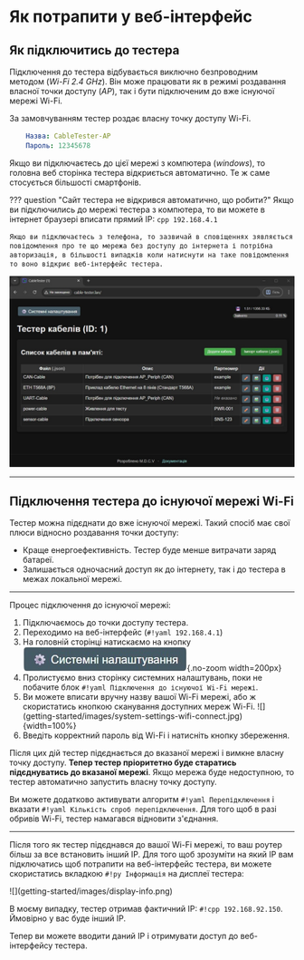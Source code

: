 # Як потрапити у веб-інтерфейс

## Як підключитись до тестера
Підключення до тестера відбувається виключно безпроводним методом (*Wi-Fi 2.4 GHz*).
Він може працювати як в режимі роздавання власної точки доступу (*AP*), так і бути підключеним до вже існуючої мережі Wi-Fi.

За замовчуванням тестер роздає власну точку доступу Wi-Fi.

``` yaml title="Стандартна назва і пароль точки доступу Wi-Fi"
	Назва: CableTester-AP 
	Пароль: 12345678
```

Якщо ви підключаєтесь до цієї мережі з компютера (*windows*), то головна веб сторінка тестера відкриється автоматично. Те ж саме стосується більшості смартфонів.

??? question "Сайт тестера не відкрився автоматично, що робити?"
    Якщо ви підключились до мережі тестера з компютера, то ви можете в інтернет браузері вписати прямий IP:
    ``` cpp
		192.168.4.1
	```

	Якщо ви підключаєтесь з телефона, то зазвичай в сповіщеннях зявляється повідомлення про те що мережа без доступу до інтернета і потрібна авторизація, в більшості випадків коли натиснути на таке повідомлення то воно відкриє веб-інтерфейс тестера.

![](getting-started/images/main-page-ap.jpg "Вигляд головної сторінки веб-інтерфейсу тестера")

---
## Підключення тестера до існуючої мережі Wi-Fi
Тестер можна підєднати до вже існуючої мережі. Такий спосіб має свої плюси відносно роздавання точки доступу:

- Краще енергоефективність. Тестер буде менше витрачати заряд батареї.
- Залишається одночасний доступ як до інтернету, так і до тестера в межах локальної мережі.

---

Процес підключення до існуючої мережі:

1. Підключаємось до точки доступу тестера.
2. Переходимо на веб-інтерфейс (`#!yaml 192.168.4.1`)
3. На головній сторінці натискаємо на кнопку ![](getting-started/images/button-system-settings.png){.no-zoom width=200px}
4. Пролистуємо вниз сторінку системних налаштувань, поки не побачите блок `#!yaml Підключення до існуючої Wi-Fi мережі`.
5. <div class="grid" markdown>Ви можете вписати вручну назву вашої Wi-Fi мережі, або ж скористатись кнопкою сканування доступних мереж Wi-Fi. ![](getting-started/images/system-settings-wifi-connect.jpg){width=100%}</div>
6. Введіть корректний пароль від Wi-Fi і натисніть кнопку збереження.

Після цих дій тестер підєднається до вказаної мережі і вимкне власну точку доступу. **Тепер тестер пріоритетно буде старатись підєднуватись до вказаної мережі**. Якщо мережа буде недоступною, то тестер автоматично запустить власну точку доступу.

Ви можете додатково активувати алгоритм `#!yaml Перепідключення` і вказати `#!yaml Кількість спроб перепідключення`. Для того щоб в разі обривів Wi-Fi, тестер намагався відновити з'єднання.

---

Після того як тестер підєднався до вашої Wi-Fi мережі, то ваш роутер більш за все встановить інший IP.
Для того щоб зрозуміти на який IP вам підключатись щоб потрапити на веб-інтерфейс тестера, ви можете скористатись вкладкою `#!py Інформація` на дисплеї тестера:
<div class="grid" markdown>
![](getting-started/images/display-info.png)

В моєму випадку, тестер отримав фактичний IP: `#!cpp 192.168.92.150`. Ймовірно у вас буде інший IP.
</div>

Тепер ви можете вводити даний IP і отримувати доступ до веб-інтерфейсу тестера.

